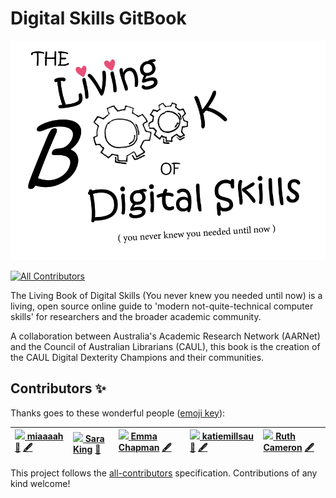 # Digital Skills GitBook

![](.gitbook/assets/the-living-book-logo.PNG)

[![All Contributors](https://img.shields.io/badge/all_contributors-5-orange.svg?style=flat-square)](./#contributors-)

The Living Book of Digital Skills \(You never knew you needed until now\) is a living, open source online guide to 'modern not-quite-technical computer skills' for researchers and the broader academic community.

A collaboration between Australia's Academic Research Network \(AARNet\) and the Council of Australian Librarians \(CAUL\), this book is the creation of the CAUL Digital Dexterity Champions and their communities.

## Contributors ✨

Thanks goes to these wonderful people \([emoji key](https://allcontributors.org/docs/en/emoji-key)\):

| [![](https://avatars.githubusercontent.com/u/84947432?v=4?s=100) **miaaaah**](https://github.com/miaaaah) [👀](https://github.com/AARNet/Digital-Skills-GitBook/pulls?q=is%3Apr+reviewed-by%3Amiaaaah) [🖋](./#content-miaaaah) | [![](https://avatars.githubusercontent.com/u/48195568?v=4?s=100) **Sara King**](https://github.com/sarasrking) [📆](./#projectManagement-sarasrking) | [![](https://avatars.githubusercontent.com/u/80937788?v=4?s=100) **Emma Chapman**](https://github.com/emmac123) [🖋](./#content-emmac123) | [![](https://avatars.githubusercontent.com/u/25817995?v=4?s=100) **katiemillsau**](https://github.com/katiemillsau) [💬](./#question-katiemillsau) [🖋](./#content-katiemillsau) | [![](https://avatars.githubusercontent.com/u/80928485?v=4?s=100) **Ruth Cameron**](https://github.com/rcamnewcastle) [🖋](./#content-rcamnewcastle) |
| :--- | :--- | :--- | :--- | :--- |


This project follows the [all-contributors](https://github.com/all-contributors/all-contributors) specification. Contributions of any kind welcome!

